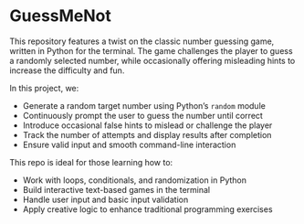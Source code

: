 # GuessMeNot

This repository features a twist on the classic number guessing game, written in Python for the terminal. The game challenges the player to guess a randomly selected number, while occasionally offering misleading hints to increase the difficulty and fun.

In this project, we:

- Generate a random target number using Python’s `random` module
- Continuously prompt the user to guess the number until correct
- Introduce occasional false hints to mislead or challenge the player
- Track the number of attempts and display results after completion
- Ensure valid input and smooth command-line interaction

This repo is ideal for those learning how to:

- Work with loops, conditionals, and randomization in Python
- Build interactive text-based games in the terminal
- Handle user input and basic input validation
- Apply creative logic to enhance traditional programming exercises
